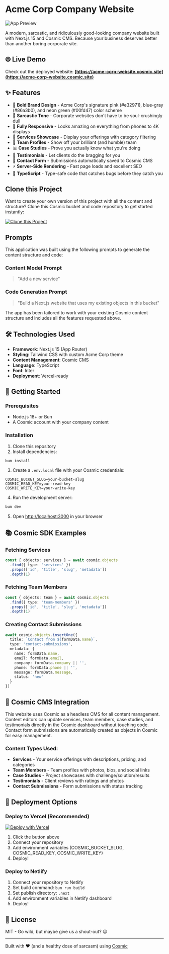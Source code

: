 # Acme Corp Company Website

![App Preview](https://imgix.cosmicjs.com/06b83600-ad75-11f0-8dcc-651091f6a7c0-photo-1460925895917-afdab827c52f-1760937856098.jpg?w=1200&h=300&fit=crop&auto=format,compress)

A modern, sarcastic, and ridiculously good-looking company website built with Next.js 15 and Cosmic CMS. Because your business deserves better than another boring corporate site.

## 🌐 Live Demo

Check out the deployed website: **[https://acme-corp-website.cosmic.site](https://acme-corp-website.cosmic.site)**

## ✨ Features

- 🎨 **Bold Brand Design** - Acme Corp's signature pink (#e32971), blue-gray (#86a3b0), and neon green (#00fd47) color scheme
- 🤣 **Sarcastic Tone** - Corporate websites don't have to be soul-crushingly dull
- 📱 **Fully Responsive** - Looks amazing on everything from phones to 4K displays
- 🚀 **Services Showcase** - Display your offerings with category filtering
- 👥 **Team Profiles** - Show off your brilliant (and humble) team
- 📊 **Case Studies** - Prove you actually know what you're doing
- 💬 **Testimonials** - Let clients do the bragging for you
- 📮 **Contact Form** - Submissions automatically saved to Cosmic CMS
- ⚡ **Server-Side Rendering** - Fast page loads and excellent SEO
- 🎯 **TypeScript** - Type-safe code that catches bugs before they catch you

## Clone this Project

Want to create your own version of this project with all the content and structure? Clone this Cosmic bucket and code repository to get started instantly:

[![Clone this Project](https://img.shields.io/badge/Clone%20this%20Project-29abe2?style=for-the-badge&logo=cosmic&logoColor=white)](http://localhost:3040/projects/new?clone_bucket=68f5c71f42dce237f0121421&clone_repository=68fd8e6bee578fab5ae23ea3)

## Prompts

This application was built using the following prompts to generate the content structure and code:

### Content Model Prompt

> "Add a new service"

### Code Generation Prompt

> "Build a Next.js website that uses my existing objects in this bucket"

The app has been tailored to work with your existing Cosmic content structure and includes all the features requested above.

## 🛠️ Technologies Used

- **Framework**: Next.js 15 (App Router)
- **Styling**: Tailwind CSS with custom Acme Corp theme
- **Content Management**: Cosmic CMS
- **Language**: TypeScript
- **Font**: Inter
- **Deployment**: Vercel-ready

## 🚀 Getting Started

### Prerequisites

- Node.js 18+ or Bun
- A Cosmic account with your company content

### Installation

1. Clone this repository
2. Install dependencies:
```bash
bun install
```

3. Create a `.env.local` file with your Cosmic credentials:
```env
COSMIC_BUCKET_SLUG=your-bucket-slug
COSMIC_READ_KEY=your-read-key
COSMIC_WRITE_KEY=your-write-key
```

4. Run the development server:
```bash
bun dev
```

5. Open [http://localhost:3000](http://localhost:3000) in your browser

## 📚 Cosmic SDK Examples

### Fetching Services
```typescript
const { objects: services } = await cosmic.objects
  .find({ type: 'services' })
  .props(['id', 'title', 'slug', 'metadata'])
  .depth(1)
```

### Fetching Team Members
```typescript
const { objects: team } = await cosmic.objects
  .find({ type: 'team-members' })
  .props(['id', 'title', 'slug', 'metadata'])
  .depth(1)
```

### Creating Contact Submissions
```typescript
await cosmic.objects.insertOne({
  title: `Contact from ${formData.name}`,
  type: 'contact-submissions',
  metadata: {
    name: formData.name,
    email: formData.email,
    company: formData.company || '',
    phone: formData.phone || '',
    message: formData.message,
    status: 'new'
  }
})
```

## 🎨 Cosmic CMS Integration

This website uses Cosmic as a headless CMS for all content management. Content editors can update services, team members, case studies, and testimonials directly in the Cosmic dashboard without touching code. Contact form submissions are automatically created as objects in Cosmic for easy management.

### Content Types Used:
- **Services** - Your service offerings with descriptions, pricing, and categories
- **Team Members** - Team profiles with photos, bios, and social links
- **Case Studies** - Project showcases with challenge/solution/results
- **Testimonials** - Client reviews with ratings and photos
- **Contact Submissions** - Form submissions with status tracking

## 🚀 Deployment Options

### Deploy to Vercel (Recommended)

[![Deploy with Vercel](https://vercel.com/button)](https://vercel.com/new)

1. Click the button above
2. Connect your repository
3. Add environment variables (COSMIC_BUCKET_SLUG, COSMIC_READ_KEY, COSMIC_WRITE_KEY)
4. Deploy!

### Deploy to Netlify

1. Connect your repository to Netlify
2. Set build command: `bun run build`
3. Set publish directory: `.next`
4. Add environment variables in Netlify dashboard
5. Deploy!

## 📝 License

MIT - Go wild, but maybe give us a shout-out? 😉

---

Built with ❤️ (and a healthy dose of sarcasm) using [Cosmic](https://www.cosmicjs.com/docs)

<!-- README_END -->